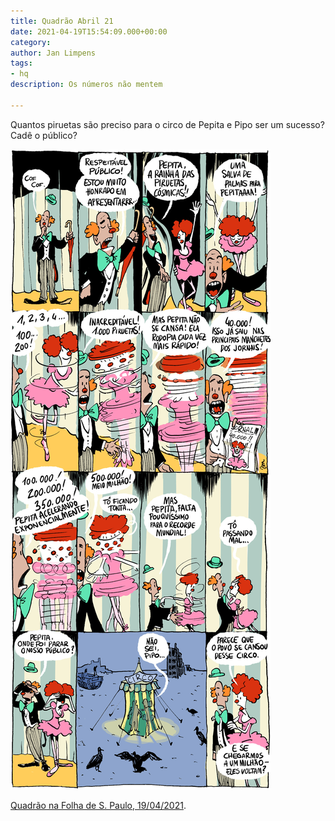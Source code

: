 ```yaml
---
title: Quadrão Abril 21
date: 2021-04-19T15:54:09.000+00:00
category: 
author: Jan Limpens
tags:
- hq
description: Os números não mentem

---
```

Quantos piruetas são preciso para o circo de Pepita e Pipo ser um sucesso? Cadê o público?

![HQ](hq-2021-04.jpg "A baillarina cósmica")

[Quadrão na Folha de S. Paulo, 19/04/2021](https://www1.folha.uol.com.br/ilustrada/cartum/cartunsdiarios/#19/04/2021).
